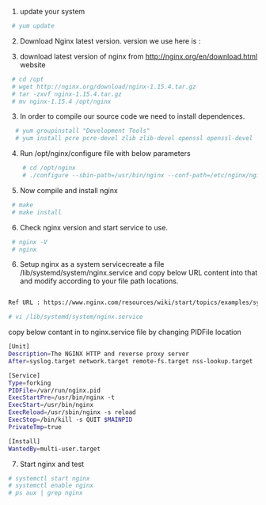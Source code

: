 1. update your system

```sh
 # yum update
```

2. Download Nginx latest version. version we use here is :

3. download latest version of nginx from http://nginx.org/en/download.html website

```sh
 # cd /opt
 # wget http://nginx.org/download/nginx-1.15.4.tar.gz
 # tar -zxvf nginx-1.15.4.tar.gz
 # mv nginx-1.15.4 /opt/nginx
```

3. In order to compile our source code we need to install dependences.

```sh
  # yum groupinstall "Development Tools"
  # yum install pcre pcre-devel zlib zlib-devel openssl openssl-devel
```

4. Run /opt/nginx/configure file with below parameters

```sh
	# cd /opt/nginx
	# ./configure --sbin-path=/usr/bin/nginx --conf-path=/etc/nginx/nginx.conf  --error-log-path=/var/log/nginx/error.log --http-log-path=/var/log/nginx/access.log --with-pcre --pid-path=/var/run/nginx.pid --with-http_ssl_module
```

5. Now compile and install nginx

```sh
 # make
 # make install
```

6. Check nginx version and start service to use.

```sh
 # nginx -V
 # nginx
```

6. Setup nginx as a system servicecreate a file /lib/systemd/system/nginx.service and copy below URL content into that and modify according to your file path locations.

```sh

Ref URL : https://www.nginx.com/resources/wiki/start/topics/examples/systemd/

# vi /lib/systemd/system/nginx.service
```

copy below contant in to nginx.service file by changing PIDFile location

```sh
[Unit]
Description=The NGINX HTTP and reverse proxy server
After=syslog.target network.target remote-fs.target nss-lookup.target

[Service]
Type=forking
PIDFile=/var/run/nginx.pid
ExecStartPre=/usr/bin/nginx -t
ExecStart=/usr/bin/nginx
ExecReload=/usr/sbin/nginx -s reload
ExecStop=/bin/kill -s QUIT $MAINPID
PrivateTmp=true

[Install]
WantedBy=multi-user.target
```

7.  Start nginx and test

```sh
# systemctl start nginx
# systemctl enable nginx
# ps aux | grep nginx
```
